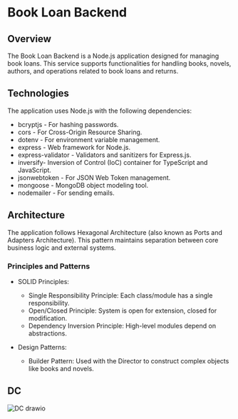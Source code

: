
# Book Loan Backend

## Overview
The Book Loan Backend is a Node.js application designed for managing book loans. This service supports functionalities for handling books, novels, authors, and operations related to book loans and returns.


## Technologies

The application uses Node.js with the following dependencies:

* bcryptjs - For hashing passwords.
* cors - For Cross-Origin Resource Sharing.
* dotenv - For environment variable management.
* express - Web framework for Node.js.
* express-validator - Validators and sanitizers for Express.js.
* inversify- Inversion of Control (IoC) container for TypeScript and JavaScript.
* jsonwebtoken - For JSON Web Token management.
* mongoose - MongoDB object modeling tool.
* nodemailer - For sending emails.

## Architecture
The application follows Hexagonal Architecture (also known as Ports and Adapters Architecture). This pattern maintains separation between core business logic and external systems.

### Principles and Patterns

* SOLID Principles:

   * Single Responsibility Principle: Each class/module has a single responsibility.
   * Open/Closed Principle: System is open for extension, closed for modification.
   * Dependency Inversion Principle: High-level modules depend on abstractions.

* Design Patterns:
  * Builder Pattern: Used with the Director to construct complex objects like books and novels.

## DC
![DC drawio](https://github.com/user-attachments/assets/05782b02-06e8-4519-a53b-a5900043455a)



